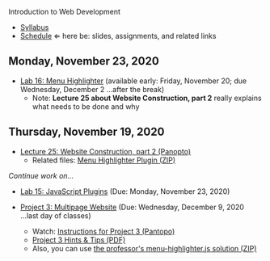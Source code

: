Introduction to Web Development

- [Syllabus](syllabus.md)
- [Schedule](schedule.md)   &lArr; here be: slides, assignments, and related links

## Monday, November 23, 2020

- [Lab 16: Menu Highlighter](lab16-menu-highlighter/instructions.md) (available early: Friday, November 20; due Wednesday, December 2 ...after the break)
  - Note: **Lecture 25 about Website Construction, part 2** really explains what needs to be done and why

## Thursday, November 19, 2020

- [Lecture 25: Website Construction, part 2 (Panopto)](https://rochester.hosted.panopto.com/Panopto/Pages/Viewer.aspx?id=5259149a-05d3-4bc9-94f0-ac74014f46e4)
  - Related files: [Menu Highlighter Plugin (ZIP)](25-website-construction2/menu-highlighter_demo.zip)

*Continue work on...*

- [Lab 15: JavaScript Plugins](lab15-javascript-plugins/instructions.md) (Due: Monday, November 23, 2020)

- [Project 3: Multipage Website](project03-multipage-website/instructions.md) (Due: Wednesday, December 9, 2020 ...last day of classes)
  - Watch: [Instructions for Project 3 (Pantopo)](https://rochester.hosted.panopto.com/Panopto/Pages/Viewer.aspx?id=c5a03407-f8e7-48aa-b1bd-ac6700df1386)
  - [Project 3 Hints & Tips (PDF)](20-project3/project3-structure.pdf)
  - Also, you can use [the professor's menu-highlighter.js solution (ZIP)](media/menu-highlighter.zip)

